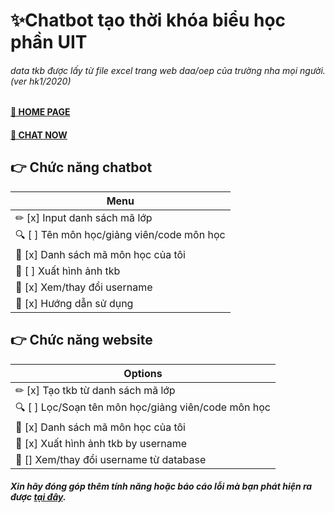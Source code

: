 # ✨Chatbot tạo thời khóa biểu học phần UIT
###### data tkb được lấy từ file excel trang web daa/oep của trường nha mọi người. (ver hk1/2020)
#### [🔔 HOME PAGE](https://soan-tkb-uit.herokuapp.com/)
#### [🎉 CHAT NOW](https://www.messenger.com/t/104124098046144)

## 👉 Chức năng chatbot
| Menu |
|-|
|✏ [x] Input danh sách mã lớp|
|🔍 [ ] Tên môn học/giảng viên/code môn học|
|📑 [x] Danh sách mã môn học của tôi|
|📲 [ ] Xuất hình ảnh tkb|
|🔧 [x] Xem/thay đổi username|
|📜 [x] Hướng dẫn sử dụng|
## 👉 Chức năng website
| Options |
|-|
|✏ [x] Tạo tkb từ danh sách mã lớp|
|🔍 [ ] Lọc/Soạn tên môn học/giảng viên/code môn học|
|📑 [x] Danh sách mã môn học của tôi|
|📲 [x] Xuất hình ảnh tkb by username|
|🔧 [] Xem/thay đổi username từ database|
##### Xin hãy đóng góp thêm tính năng hoặc báo cáo lỗi mà bạn phát hiện ra được [tại đây](https://github.com/hidang/bot-tkb-hocphan-UIT/issues).
